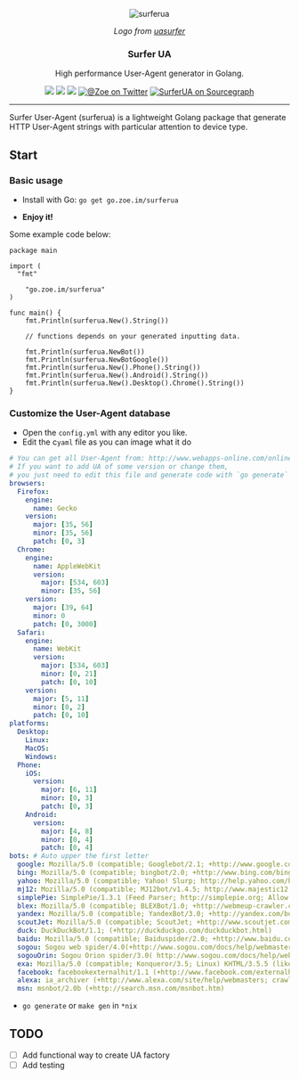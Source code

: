 <p align="center">
    <img src="https://cloud.githubusercontent.com/assets/597902/16172506/9debc136-357a-11e6-90fb-c7c46f50dff0.png" alt="surferua">
</p>
<p align="center">
    <i>Logo from <a href="https://github.com/avct/uasurfer">uasurfer</a></i>
</p>
<h3 align="center">Surfer UA</h3>
<p align="center">High performance User-Agent generator in Golang.</p>
<p align="center">
    <a href="https://travis-ci.org/jiusanzhou/surferua"><img src="https://img.shields.io/travis/jiusanzhou/surferua.svg?label=build"></a>
	<a href="https://godoc.org/github.com/jiusanzhou/surferua"><img src="https://img.shields.io/badge/godoc-reference-blue.svg"></a>
	<a href="https://goreportcard.com/report/jiusanzhou/surferua"><img src="https://goreportcard.com/badge/github.com/jiusanzhou/surferua"></a>
	<a href="https://twitter.com/jiusanzhou" title="@Zoe on Twitter"><img src="https://img.shields.io/badge/twitter-@jiusanzhou-55acee.svg" alt="@Zoe on Twitter"></a>
	<a href="https://sourcegraph.com/github.com/jiusanzhou/surferua?badge" title="SuerferUA on Sourcegraph"><img src="https://sourcegraph.com/github.com/jiusanzhou/surferua/-/badge.svg" alt="SurferUA on Sourcegraph"></a>
</p>

---

Surfer User-Agent (surferua) is a lightweight Golang package that generate HTTP User-Agent strings with particular attention to device type.


## Start


### Basic usage

- Install with Go: `go get go.zoe.im/surferua`

- **Enjoy it!**


Some example code below:

```golang
package main

import (
  "fmt"

	"go.zoe.im/surferua"
)

func main() {
	fmt.Println(surferua.New().String())

	// functions depends on your generated inputting data.

	fmt.Println(surferua.NewBot())
	fmt.Println(surferua.NewBotGoogle())
	fmt.Println(surferua.New().Phone().String())
	fmt.Println(surferua.New().Android().String())
	fmt.Println(surferua.New().Desktop().Chrome().String())
}
```

### Customize the User-Agent database

- Open the `config.yml` with any editor you like.
- Edit the c`yaml` file as you can image what it do

```yaml
# You can get all User-Agent from: http://www.webapps-online.com/online-tools/user-agent-strings
# If you want to add UA of some version or change them,
# you just need to edit this file and generate code with `go generate` again.
browsers:
  Firefox:
    engine:
      name: Gecko
    version:
      major: [35, 56]
      minor: [35, 56]
      patch: [0, 3]
  Chrome:
    engine:
      name: AppleWebKit
      version:
        major: [534, 603]
        minor: [35, 56]
    version:
      major: [39, 64]
      minor: 0
      patch: [0, 3000]
  Safari:
    engine:
      name: WebKit
      version:
        major: [534, 603]
        minor: [0, 21]
        patch: [0, 10]
    version:
      major: [5, 11]
      minor: [0, 2]
      patch: [0, 10]
platforms:
  Desktop:
    Linux:
    MacOS:
    Windows:
  Phone:
    iOS:
      version:
        major: [6, 11]
        minor: [0, 3]
        patch: [0, 3]
    Android:
      version:
        major: [4, 8]
        minor: [0, 4]
        patch: [0, 4]
bots: # Auto upper the first letter
  google: Mozilla/5.0 (compatible; Googlebot/2.1; +http://www.google.com/bot.html)
  bing: Mozilla/5.0 (compatible; bingbot/2.0; +http://www.bing.com/bingbot.htm)
  yahoo: Mozilla/5.0 (compatible; Yahoo! Slurp; http://help.yahoo.com/help/us/ysearch/slurp)
  mj12: Mozilla/5.0 (compatible; MJ12bot/v1.4.5; http://www.majestic12.co.uk/bot.php)
  simplePie: SimplePie/1.3.1 (Feed Parser; http://simplepie.org; Allow like Gecko)
  blex: Mozilla/5.0 (compatible; BLEXBot/1.0; +http://webmeup-crawler.com/)
  yandex: Mozilla/5.0 (compatible; YandexBot/3.0; +http://yandex.com/bots)
  scoutJet: Mozilla/5.0 (compatible; ScoutJet; +http://www.scoutjet.com/)
  duck: DuckDuckBot/1.1; (+http://duckduckgo.com/duckduckbot.html)
  baidu: Mozilla/5.0 (compatible; Baiduspider/2.0; +http://www.baidu.com/search/spider.html)
  sogou: Sogou web spider/4.0(+http://www.sogou.com/docs/help/webmasters.htm#07)
  sogouOrin: Sogou Orion spider/3.0( http://www.sogou.com/docs/help/webmasters.htm#07)
  exa: Mozilla/5.0 (compatible; Konqueror/3.5; Linux) KHTML/3.5.5 (like Gecko) (Exabot-Thumbnails)
  facebook: facebookexternalhit/1.1 (+http://www.facebook.com/externalhit_uatext.php)
  alexa: ia_archiver (+http://www.alexa.com/site/help/webmasters; crawler@alexa.com)
  msn: msnbot/2.0b (+http://search.msn.com/msnbot.htm)
```

- `go generate` or `make gen` in `*nix`

## TODO

- [ ] Add functional way to create UA factory
- [ ] Add testing
